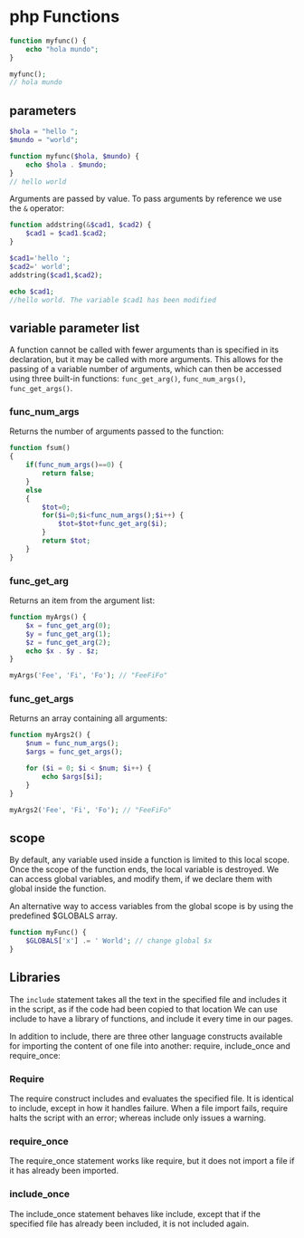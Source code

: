 # php Functions

```php
function myfunc() {
    echo "hola mundo";
}

myfunc();
// hola mundo
```

## parameters

```php
$hola = "hello ";
$mundo = "world";

function myfunc($hola, $mundo) {
    echo $hola . $mundo;
}
// hello world
```

Arguments are passed by value. To pass arguments by reference we use the `&` operator:

```php
function addstring(&$cad1, $cad2) {
    $cad1 = $cad1.$cad2;
}

$cad1='hello ';
$cad2=' world';
addstring($cad1,$cad2);

echo $cad1;
//hello world. The variable $cad1 has been modified
```

## variable parameter list

A function cannot be called with fewer arguments than is specified in its declaration, but it may be called with more arguments. This allows for the passing of a variable number of arguments, which can then be accessed using three built-in functions: `func_get_arg()`, `func_num_args()`, `func_get_args()`.

### func_num_args

Returns the number of arguments passed to the function:

```php
function fsum()
{
    if(func_num_args()==0) {
        return false;
    }
    else
    {
        $tot=0;
        for($i=0;$i<func_num_args();$i++) {
            $tot=$tot+func_get_arg($i);
        }
        return $tot;
    }
}
```

### func_get_arg

Returns an item from the argument list:

```php
function myArgs() {
    $x = func_get_arg(0);
    $y = func_get_arg(1);
    $z = func_get_arg(2);
    echo $x . $y . $z;
}

myArgs('Fee', 'Fi', 'Fo'); // "FeeFiFo"
```

### func_get_args

Returns an array containing all arguments:

```php
function myArgs2() {
    $num = func_num_args();
    $args = func_get_args();

    for ($i = 0; $i < $num; $i++) {
        echo $args[$i];
    }
}

myArgs2('Fee', 'Fi', 'Fo'); // "FeeFiFo"
```

## scope

By default, any variable used inside a function is limited to this local scope. Once the scope of the function ends, the local variable is destroyed. We can access global variables, and modify them, if we declare them with global inside the function.

An alternative way to access variables from the global scope is by using
the predefined $GLOBALS array.

```php
function myFunc() {
    $GLOBALS['x'] .= ' World'; // change global $x
}
```

## Libraries

The `include` statement takes all the text in the specified file and includes it in the script, as if the code had been copied to that location
We can use include to have a library of functions, and include it every time in our pages.

In addition to include, there are three other language constructs available for importing the content of one file into another: require, include_once and
require_once:

### Require

The require construct includes and evaluates the specified file. It is identical to include, except in how it handles failure. When a file import
fails, require halts the script with an error; whereas include only issues a warning.

### require_once

The require_once statement works like require, but it does not import a file if it
has already been imported.

### include_once

The include_once statement behaves like include, except that if the specified file has already been included, it is not included again.